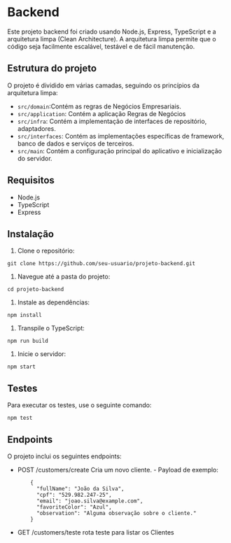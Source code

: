 # Backend

Este projeto backend foi criado usando Node.js, Express, TypeScript e a arquitetura limpa (Clean Architecture). A arquitetura limpa permite que o código seja facilmente escalável, testável e de fácil manutenção.

## Estrutura do projeto

O projeto é dividido em várias camadas, seguindo os princípios da arquitetura limpa:

- `src/domain`:Contém as regras de Negócios Empresariais.
- `src/application`: Contém a aplicação Regras de Negócios
- `src/infra`: Contém a implementação de interfaces de repositório, adaptadores.
- `src/interfaces`: Contém as implementações específicas de framework, banco de dados e serviços de terceiros.
- `src/main`: Contém a configuração principal do aplicativo e inicialização do servidor.

## Requisitos

- Node.js
- TypeScript
- Express

## Instalação

1. Clone o repositório:

```
git clone https://github.com/seu-usuario/projeto-backend.git
```

1. Navegue até a pasta do projeto:

```
cd projeto-backend
```

1. Instale as dependências:

```
npm install
```

1. Transpile o TypeScript:

```
npm run build
```

1. Inicie o servidor:

```
npm start
```

## Testes

Para executar os testes, use o seguinte comando:

```
npm test
```

## Endpoints

O projeto inclui os seguintes endpoints:

- POST /customers/create
  Cria um novo cliente. - Payload de exemplo:
      
          {
            "fullName": "João da Silva",
            "cpf": "529.982.247-25",
            "email": "joao.silva@example.com",
            "favoriteColor": "Azul",
            "observation": "Alguma observação sobre o cliente."
          }

       
- GET /customers/teste
  rota teste para listar os Clientes
